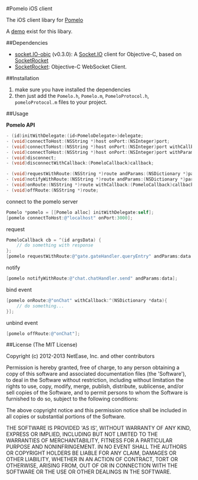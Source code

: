 #Pomelo iOS client

The iOS client libary for [Pomelo](https://github.com/NetEase/pomelo)

A [demo](https://github.com/NetEase/pomelo-ioschat) exist for this libary.

##Dependencies
* [socket.IO-objc](https://github.com/pkyeck/socket.IO-objc) (v0.3.0): A [Socket.IO](http://socket.io/) client for Objective-C, based on [SocketRocket](https://github.com/square/SocketRocket)
* [SocketRocket](https://github.com/square/SocketRocket): Objective-C WebSocket Client.

##Installation
1. make sure you have installed the dependencies
2. then just add the `Pomelo.h`, `Pomelo.m`, `PomeloProtocol.h`, `pomeloProtocol.m` files to your project.

##Usage

**Pomelo API**

```objective-c
- (id)initWithDelegate:(id<PomeloDelegate>)delegate;
- (void)connectToHost:(NSString *)host onPort:(NSInteger)port;
- (void)connectToHost:(NSString *)host onPort:(NSInteger)port withCallback:(PomeloCallback)callback;
- (void)connectToHost:(NSString *)host onPort:(NSInteger)port withParams:(NSDictionary *)params;
- (void)disconnect;
- (void)disconnectWithCallback:(PomeloCallback)callback;

- (void)requestWithRoute:(NSString *)route andParams:(NSDictionary *)params andCallback:(PomeloCallback)callback;
- (void)notifyWithRoute:(NSString *)route andParams:(NSDictionary *)params;
- (void)onRoute:(NSString *)route withCallback:(PomeloCallback)callback;
- (void)offRoute:(NSString *)route;
```

connect to the pomelo server
```objective-c
Pomelo *pomelo = [[Pomelo alloc] initWithDelegate:self];
[pomelo connectToHost:@"localhost" onPort:3000];
```
request
```objective-c
PomeloCallback cb = ^(id argsData) {
    // do something with response
};
[pomelo requestWithRoute:@"gate.gateHandler.queryEntry" andParams:data andCallback:cb];
```
notify
```objective-c
[pomelo notifyWithRoute:@"chat.chatHandler.send" andParams:data];
```
bind event
```objective-c
[pomelo onRoute:@"onChat" withCallback:^(NSDictionary *data){
    // do something...
}];
```
unbind event
```objective-c
[pomelo offRoute:@"onChat"];
```

##License
(The MIT License)

Copyright (c) 2012-2013 NetEase, Inc. and other contributors

Permission is hereby granted, free of charge, to any person obtaining a copy of this software and associated documentation files (the 'Software'), to deal in the Software without restriction, including without limitation the rights to use, copy, modify, merge, publish, distribute, sublicense, and/or sell copies of the Software, and to permit persons to whom the Software is furnished to do so, subject to the following conditions:

The above copyright notice and this permission notice shall be included in all copies or substantial portions of the Software.

THE SOFTWARE IS PROVIDED 'AS IS', WITHOUT WARRANTY OF ANY KIND, EXPRESS OR IMPLIED, INCLUDING BUT NOT LIMITED TO THE WARRANTIES OF MERCHANTABILITY, FITNESS FOR A PARTICULAR PURPOSE AND NONINFRINGEMENT. IN NO EVENT SHALL THE AUTHORS OR COPYRIGHT HOLDERS BE LIABLE FOR ANY CLAIM, DAMAGES OR OTHER LIABILITY, WHETHER IN AN ACTION OF CONTRACT, TORT OR OTHERWISE, ARISING FROM, OUT OF OR IN CONNECTION WITH THE SOFTWARE OR THE USE OR OTHER DEALINGS IN THE SOFTWARE.
